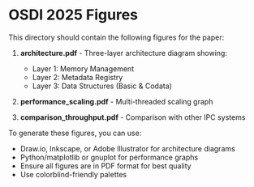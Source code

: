 # OSDI 2025 Figures

This directory should contain the following figures for the paper:

1. **architecture.pdf** - Three-layer architecture diagram showing:
   - Layer 1: Memory Management
   - Layer 2: Metadata Registry  
   - Layer 3: Data Structures (Basic & Codata)

2. **performance_scaling.pdf** - Multi-threaded scaling graph

3. **comparison_throughput.pdf** - Comparison with other IPC systems

To generate these figures, you can use:
- Draw.io, Inkscape, or Adobe Illustrator for architecture diagrams
- Python/matplotlib or gnuplot for performance graphs
- Ensure all figures are in PDF format for best quality
- Use colorblind-friendly palettes